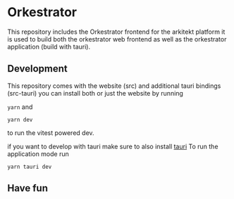 # Orkestrator

This repository includes the Orkestrator frontend for the arkitekt platform
it is used to build both the orkestrator web frontend as well as the orkestrator
application (build with tauri).

## Development

This repository comes with the website (src) and additional tauri bindings (src-tauri)
you can install both or just the website by running

`yarn`
and

`yarn dev`

to run the vitest powered dev.

if you want to develop with tauri make sure to also install [tauri](https://tauri.app/)
To run the application mode run

`yarn tauri dev`

## Have fun
